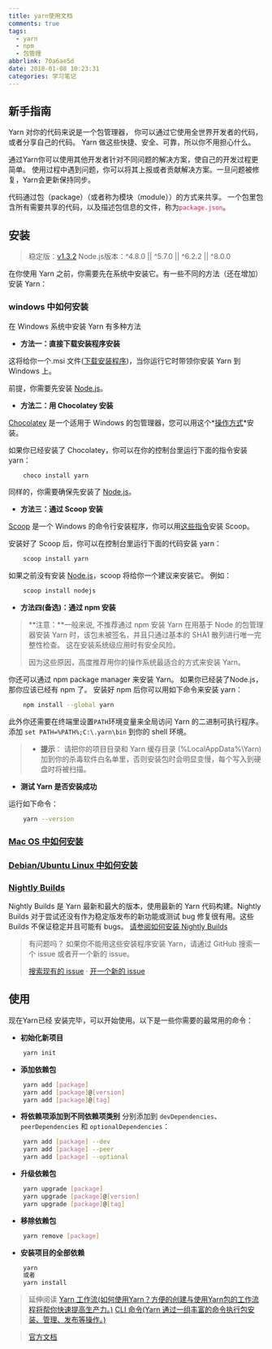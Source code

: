 ```yaml
---
title: yarn使用文档
comments: true
tags:
  - yarn
  - npm
  - 包管理
abbrlink: 70a6ae5d
date: 2018-01-08 10:23:31
categories: 学习笔记
---
```


## 新手指南

Yarn 对你的代码来说是一个包管理器， 你可以通过它使用全世界开发者的代码，或者分享自己的代码。 Yarn 做这些快捷、安全、可靠，所以你不用担心什么。

通过Yarn你可以使用其他开发者针对不同问题的解决方案，使自己的开发过程更简单。 使用过程中遇到问题，你可以将其上报或者贡献解决方案。一旦问题被修复，Yarn会更新保持同步。

代码通过包（package）（或者称为模块（module））的方式来共享。 一个包里包含所有需要共享的代码，以及描述包信息的文件，称为<font color=#dc143c background-color=#b0c4de>`package.json`</font>。

<!--more-->

## 安装
> 稳定版：[v1.3.2][01]
> Node.js版本：^4.8.0 || ^5.7.0 || ^6.2.2 || ^8.0.0

在你使用 Yarn 之前，你需要先在系统中安装它。有一些不同的方法（还在增加）安装 Yarn：

### windows 中如何安装
在 Windows 系统中安装 Yarn 有多种方法

- **方法一：直接下载安装程序安装**

这将给你一个.msi 文件([下载安装程序][02])，当你运行它时带领你安装 Yarn 到 Windows 上。

前提，你需要先安装 [Node.js][03]。

- **方法二：用 Chocolatey 安装**

[Chocolatey][04] 是一个适用于 Windows 的包管理器，您可以用这个*[操作方式][05]*安装。

如果你已经安装了 Chocolatey，你可以在你的控制台里运行下面的指令安装 yarn：
```bash
	choco install yarn
```
同样的，你需要确保先安装了 [Node.js][03]。

- **方法三：通过 Scoop 安装**

[Scoop][06] 是一个 Windows 的命令行安装程序，你可以用[这些指令][07]安装 Scoop。

安装好了 Scoop 后，你可以在控制台里运行下面的代码安装 yarn：
```bash
	scoop install yarn
```
如果之前没有安装 [Node.js][03]，scoop 将给你一个建议来安装它。 例如：
```bash
	scoop install nodejs
```

- **方法四(备选)：通过 npm 安装**

> **注意：**一般来说, 不推荐通过 npm 安装 Yarn 在用基于 Node 的包管理器安装 Yarn 时，该包未被签名，并且只通过基本的 SHA1 散列进行唯一完整性检查。 这在安装系统级应用时有安全风险。
> 
> 因为这些原因，高度推荐用你的操作系统最适合的方式来安装 Yarn。

你还可以通过 npm package manager 来安装 Yarn。 如果你已经装了Node.js，那你应该已经有 npm 了。
安装好 npm 后你可以用如下命令来安装 yarn：
```bash
	npm install --global yarn
```
此外你还需要在终端里设置`PATH`环境变量来全局访问 Yarn 的二进制可执行程序。
添加 `set PATH=%PATH%;C:\.yarn\bin` 到你的 shell 环境。

> - **提示**：
请把你的项目目录和 Yarn 缓存目录 (%LocalAppData%\Yarn) 加到你的杀毒软件白名单里，否则安装包时会明显变慢，每个写入到硬盘时将被扫描。

- **测试 Yarn 是否安装成功**

运行如下命令：
```bash
	yarn --version
```

### [Mac OS 中如何安装][12]
### [Debian/Ubuntu Linux 中如何安装][13]

### [Nightly Builds][08]

Nightly Builds 是 Yarn 最新和最大的版本，使用最新的 Yarn 代码构建。Nightly Builds 对于尝试还没有作为稳定版发布的新功能或测试 bug 修复很有用。这些 Builds 不保证稳定并且可能有 bugs。
[请参阅如何安装 Nightly Builds][09]

> 有问题吗？ 如果你不能用这些安装程序安装 Yarn，请通过 GitHub 搜索一个 issue 或者开一个新的 issue。
>
> [搜索现有的 issue][10] · [开一个新的 issue][11]


## 使用

现在Yarn已经 安装完毕，可以开始使用。以下是一些你需要的最常用的命令：

- **初始化新项目**
```bash
	yarn init
```

- **添加依赖包**
```bash
	yarn add [package]
	yarn add [package]@[version]
	yarn add [package]@[tag]
```

- **将依赖项添加到不同依赖项类别**
分别添加到 `devDependencies`、`peerDependencies` 和 `optionalDependencies`：
```bash
	yarn add [package] --dev
	yarn add [package] --peer 
	yarn add [package] --optional
```

- **升级依赖包**
```bash
	yarn upgrade [package]
	yarn upgrade [package]@[version]
	yarn upgrade [package]@[tag]
```

- **移除依赖包**
```bash
	yarn remove [package]
```

- **安装项目的全部依赖**
```bash
	yarn
	或者
	yarn install
```

> 延伸阅读
> [Yarn 工作流(如何使用Yarn？方便的创建与使用Yarn包的工作流程将帮你快速提高生产力。)][14]
> [CLI 命令(Yarn 通过一组丰富的命令执行包安装、管理、发布等操作。)][15]

> [官方文档][16]





[01]: https://github.com/yarnpkg/yarn/releases/tag/v1.3.2
[02]: https://yarnpkg.com/latest.msi
[03]: https://nodejs.org/
[04]: https://chocolatey.org/
[05]: https://chocolatey.org/install
[06]: http://scoop.sh/
[07]: https://github.com/lukesampson/scoop/wiki/Quick-Start
[08]: https://baike.baidu.com/item/Nightly%20Build/9058981
[09]: https://yarnpkg.com/zh-Hans/docs/nightly
[10]: https://github.com/yarnpkg/yarn/issues?utf8=%E2%9C%93&q=is%3Aissue%20is%3Aopen%20%22Installation%20Problem%22%20in%3Atitle%20
[11]: https://github.com/yarnpkg/yarn/issues/new?title=Installation%20Problem:%20[title]&body=%0A**Which%20operating%20system%20are%20you%20using:**%0A%0A%0A**Please%20describe%20the%20steps%20you%20took%20when%20trying%20to%20install%20Yarn%20and%20what%20went%20wrong:**%0A%0A
[12]: https://yarnpkg.com/zh-Hans/docs/install#mac-tab
[13]: https://yarnpkg.com/zh-Hans/docs/install#linux-tab
[14]: https://yarnpkg.com/zh-Hans/docs/yarn-workflow
[15]: https://yarnpkg.com/zh-Hans/docs/cli/
[16]: https://yarnpkg.com/zh-Hans/docs


